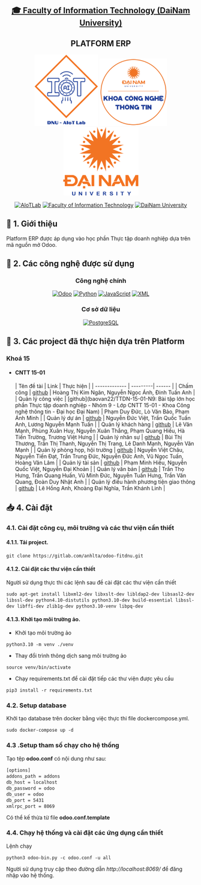 <h2 align="center">
    <a href="https://dainam.edu.vn/vi/khoa-cong-nghe-thong-tin">
    🎓 Faculty of Information Technology (DaiNam University)
    </a>
</h2>
<h2 align="center">
    PLATFORM ERP
</h2>
<div align="center">
    <p align="center">
        <img src="logo/aiotlab_logo.png" alt="AIoTLab Logo" width="170"/>
        <img src="logo/fitdnu_logo.png" alt="AIoTLab Logo" width="180"/>
        <img src="logo/dnu_logo.png" alt="DaiNam University Logo" width="200"/>
    </p>

[![AIoTLab](https://img.shields.io/badge/AIoTLab-green?style=for-the-badge)](https://www.facebook.com/DNUAIoTLab)
[![Faculty of Information Technology](https://img.shields.io/badge/Faculty%20of%20Information%20Technology-blue?style=for-the-badge)](https://dainam.edu.vn/vi/khoa-cong-nghe-thong-tin)
[![DaiNam University](https://img.shields.io/badge/DaiNam%20University-orange?style=for-the-badge)](https://dainam.edu.vn)

</div>

## 📖 1. Giới thiệu
Platform ERP được áp dụng vào học phần Thực tập doanh nghiệp dựa trên mã nguồn mở Odoo. 

## 🔧 2. Các công nghệ được sử dụng
<div align="center">

### Công nghệ chính
[![Odoo](https://img.shields.io/badge/Odoo-714B67?style=for-the-badge&logo=odoo&logoColor=white)](https://www.odoo.com/)
[![Python](https://img.shields.io/badge/Python-3776AB?style=for-the-badge&logo=python&logoColor=white)](https://www.python.org/)
[![JavaScript](https://img.shields.io/badge/JavaScript-F7DF1E?style=for-the-badge&logo=javascript&logoColor=black)](https://developer.mozilla.org/en-US/docs/Web/JavaScript)
[![XML](https://img.shields.io/badge/XML-FF6600?style=for-the-badge&logo=codeforces&logoColor=white)](https://www.w3.org/XML/)
### Cơ sở dữ liệu
[![PostgreSQL](https://img.shields.io/badge/PostgreSQL-316192?style=for-the-badge&logo=postgresql&logoColor=white)](https://www.postgresql.org/)
</div>

## 🔧 3. Các project đã thực hiện dựa trên Platform

### Khoá 15
- #### CNTT 15-01
    | Tên đề tài    | Link     | Thực hiện |
| ------------- | ---------| ------ |
| Chấm công | [github](https://github.com/dinhtuananh188/TTDN-15-01-N5) | Hoàng Thị Kim Ngân, Nguyễn Ngọc Ánh, Đinh Tuấn Anh |
| Quản lý công việc | [github](baovan22/TTDN-15-01-N9: Bài tập lớn học phần Thực tập doanh nghiệp - Nhóm 9 - Lớp CNTT 15-01 - Khoa Công nghệ thông tin - Đại học Đại Nam) | Phạm Duy Đức, Lò Văn Bảo, Phạm Ánh Minh |
| Quản lý dự án | [github](https://github.com/mtuan3110/TTDN-15-01-N2.git) | Nguyễn Đức Việt, Trần Quốc Tuấn Anh, Lương Nguyễn Mạnh Tuấn |
| Quản lý khách hàng | [github](https://github.com/ToiYeuDaiNam/TTDN-15-01-N4.git) | Lê Văn Mạnh, Phùng Xuân Huy, Nguyễn Xuân Thắng, Phạm Quang Hiếu, Hà Tiến Trường, Trương Việt Hưng |
| Quản lý nhân sự | [github](https://github.com/Thanhh-803/TTDN-15-01-N1) | Bùi Thị Thương, Trần Thị Thanh, Nguyễn Thị Trang, Lê Danh Mạnh, Nguyễn Văn Mạnh  |
| Quản lý phòng họp, hội trường | [github](https://github.com/nguyendat2610/TTDN-15-01-N8) | Nguyễn Việt Châu, Nguyễn Tiến Đạt, Trần Trung Đức, Nguyễn Đức Anh, Vũ Ngọc Tuấn, Hoàng Văn Lâm |
| Quản lý tài sản | [github](https://github.com/hieupham10032003/TTDN-15-01) | Phạm Minh Hiếu, Nguyễn Quốc Việt, Nguyễn Đại Khoản |
| Quản lý văn bản | [github](https://github.com/tranhuan123/TTDN-15-01-N1) | Trần Thọ Hưng, Trần Quang Huấn, Vũ Minh Đức, Nguyễn Tuấn Hưng, Trần Văn Quang, Đoàn Duy Nhật Anh |
| Quản lý điều hành phương tiện giao thông | [github](https://github.com/dainghia99/TTDN-15-01-N6) | Lê Hồng Anh, Khoàng Đại Nghĩa, Trần Khánh Linh |

## 📥 4. Cài đặt

### 4.1. Cài đặt công cụ, môi trường và các thư viện cần thiết

#### 4.1.1. Tải project.
```
git clone https://gitlab.com/anhlta/odoo-fitdnu.git
```
#### 4.1.2. Cài đặt các thư viện cần thiết
Người sử dụng thực thi các lệnh sau đề cài đặt các thư viện cần thiết

```
sudo apt-get install libxml2-dev libxslt-dev libldap2-dev libsasl2-dev libssl-dev python4.10-distutils python3.10-dev build-essential libssl-dev libffi-dev zlib1g-dev python3.10-venv libpq-dev
```
#### 4.1.3. Khởi tạo môi trường ảo.
- Khởi tạo môi trường ảo
```
python3.10 -m venv ./venv
```
- Thay đổi trình thông dịch sang môi trường ảo
```
source venv/bin/activate
```
- Chạy requirements.txt để cài đặt tiếp các thư viện được yêu cầu
```
pip3 install -r requirements.txt
```
### 4.2. Setup database

Khởi tạo database trên docker bằng việc thực thi file dockercompose.yml.
```
sudo docker-compose up -d
```
### 4.3 .Setup tham số chạy cho hệ thống
Tạo tệp **odoo.conf** có nội dung như sau:
```
[options]
addons_path = addons
db_host = localhost
db_password = odoo
db_user = odoo
db_port = 5431
xmlrpc_port = 8069
```
Có thể kế thừa từ file **odoo.conf.template**
### 4.4. Chạy hệ thống và cài đặt các ứng dụng cần thiết
Lệnh chạy
```
python3 odoo-bin.py -c odoo.conf -u all
```
Người sử dụng truy cập theo đường dẫn _http://localhost:8069/_ để đăng nhập vào hệ thống.

    
